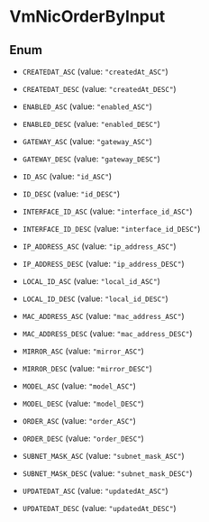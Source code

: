 

# VmNicOrderByInput

## Enum


* `CREATEDAT_ASC` (value: `"createdAt_ASC"`)

* `CREATEDAT_DESC` (value: `"createdAt_DESC"`)

* `ENABLED_ASC` (value: `"enabled_ASC"`)

* `ENABLED_DESC` (value: `"enabled_DESC"`)

* `GATEWAY_ASC` (value: `"gateway_ASC"`)

* `GATEWAY_DESC` (value: `"gateway_DESC"`)

* `ID_ASC` (value: `"id_ASC"`)

* `ID_DESC` (value: `"id_DESC"`)

* `INTERFACE_ID_ASC` (value: `"interface_id_ASC"`)

* `INTERFACE_ID_DESC` (value: `"interface_id_DESC"`)

* `IP_ADDRESS_ASC` (value: `"ip_address_ASC"`)

* `IP_ADDRESS_DESC` (value: `"ip_address_DESC"`)

* `LOCAL_ID_ASC` (value: `"local_id_ASC"`)

* `LOCAL_ID_DESC` (value: `"local_id_DESC"`)

* `MAC_ADDRESS_ASC` (value: `"mac_address_ASC"`)

* `MAC_ADDRESS_DESC` (value: `"mac_address_DESC"`)

* `MIRROR_ASC` (value: `"mirror_ASC"`)

* `MIRROR_DESC` (value: `"mirror_DESC"`)

* `MODEL_ASC` (value: `"model_ASC"`)

* `MODEL_DESC` (value: `"model_DESC"`)

* `ORDER_ASC` (value: `"order_ASC"`)

* `ORDER_DESC` (value: `"order_DESC"`)

* `SUBNET_MASK_ASC` (value: `"subnet_mask_ASC"`)

* `SUBNET_MASK_DESC` (value: `"subnet_mask_DESC"`)

* `UPDATEDAT_ASC` (value: `"updatedAt_ASC"`)

* `UPDATEDAT_DESC` (value: `"updatedAt_DESC"`)



